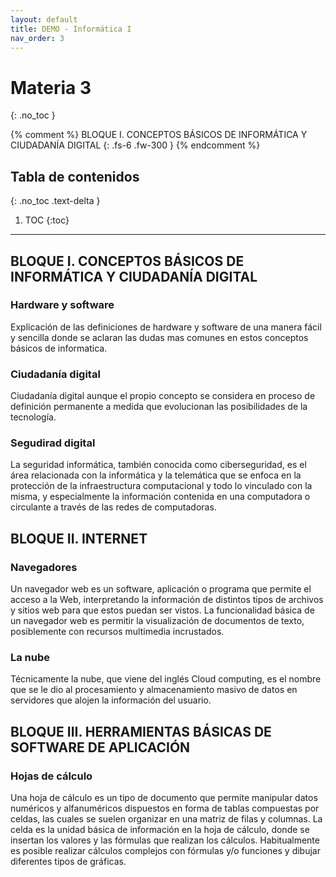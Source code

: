 ```yaml
---
layout: default
title: DEMO - Informática I
nav_order: 3
---
```


# Materia 3
{: .no_toc }

{% comment %}
BLOQUE I. CONCEPTOS BÁSICOS DE INFORMÁTICA Y CIUDADANÍA DIGITAL
{: .fs-6 .fw-300 }
{% endcomment %}

## Tabla de contenidos
{: .no_toc .text-delta }

1. TOC
{:toc}

---

## BLOQUE I. CONCEPTOS BÁSICOS DE INFORMÁTICA Y CIUDADANÍA DIGITAL

### Hardware y software

Explicación de las definiciones de hardware y software de una manera fácil y sencilla donde se aclaran las dudas mas comunes en estos conceptos básicos de informatica.

### Ciudadanía digital

Ciudadanía digital aunque el propio concepto se considera en proceso de definición permanente a medida que evolucionan las posibilidades de la tecnología.

### Segudirad digital

La seguridad informática, también conocida como ciberseguridad,​ es el área relacionada con la informática y la telemática que se enfoca en la protección de la infraestructura computacional y todo lo vinculado con la misma, y especialmente la información contenida en una computadora o circulante a través de las redes de computadoras.

## BLOQUE II. INTERNET 

### Navegadores

Un navegador web es un software, aplicación o programa que permite el acceso a la Web, interpretando la información de distintos tipos de archivos y sitios web para que estos puedan ser vistos. La funcionalidad básica de un navegador web es permitir la visualización de documentos de texto, posiblemente con recursos multimedia incrustados.

### La nube

Técnicamente la nube, que viene del inglés Cloud computing, es el nombre que se le dio al procesamiento y almacenamiento masivo de datos en servidores que alojen la información del usuario.

## BLOQUE III. HERRAMIENTAS BÁSICAS DE SOFTWARE DE APLICACIÓN

### Hojas de cálculo

Una hoja de cálculo es un tipo de documento que permite manipular datos numéricos y alfanuméricos dispuestos en forma de tablas compuestas por celdas, las cuales se suelen organizar en una matriz de filas y columnas.​ La celda es la unidad básica de información en la hoja de cálculo,​ donde se insertan los valores y las fórmulas que realizan los cálculos. Habitualmente es posible realizar cálculos complejos con fórmulas y/o funciones y dibujar diferentes tipos de gráficas.